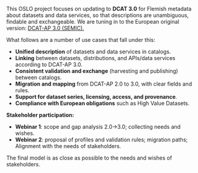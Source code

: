 <section> <p>This OSLO project focuses on updating to <strong>DCAT 3.0</strong> for Flemish metadata about datasets and data services, so that descriptions are unambiguous, findable and exchangeable. We are tuning in to the European original version: <a href="https://semiceu.github.io/DCAT-AP/releases/3.0.0/" target="_blank" rel="noopener">DCAT-AP 3.0 (SEMIC).</a></p> <p>What follows are a number of use cases that fall under this:</p> <ul> <li><strong>Unified description</strong> of datasets and data services in catalogs.</li> <li><strong>Linking</strong> between datasets, distributions, and APIs/data services according to DCAT-AP 3.0.</li> <li><strong>Consistent validation and exchange</strong> (harvesting and publishing) between catalogs.</li> <li><strong>Migration and mapping</strong> from DCAT-AP 2.0 to 3.0, with clear fields and rules.</li> <li><strong>Support for dataset series, licensing, access, and provenance</strong>.</li> <li><strong>Compliance with European obligations</strong> such as High Value Datasets.</li></ul> <p><strong>Stakeholder participation:</strong></p> <ul> <li><strong>Webinar 1</strong>: scope and gap analysis 2.0→3.0; collecting needs and wishes.</li> <li><strong>Webinar 2</strong>: proposal of profiles and validation rules; migration paths; Alignment with the needs of stakeholders.</li></ul> <p> The final model is as close as possible to the needs and wishes of stakeholders.</p> </section>
